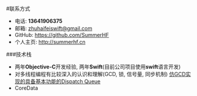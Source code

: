 #联系方式

* 电话:	**13641906375**
* 邮箱:	zhuhaifeiswift@gmail.com
* GitHub:	https://github.com/SummerHF
* 个人主页:	http://summerhf.cn

###技术栈
* 两年**Objective-C**开发经验, 两年**Swift**(目前公司项目使用**swift**语言开发)
* 对多线程编程有比较深入的认识和理解(GCD, 锁, 信号量, 同步机制)
	[仿GCD实现的具备基本功能的Dispatch Queue](http://swift.gg/2017/09/07/friday-qa-2015-09-04-lets-build-dispatch_queue/)
* CoreData



